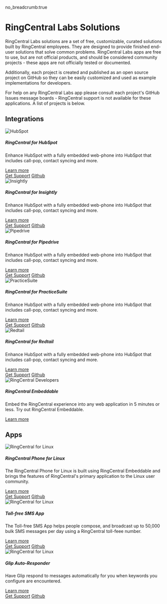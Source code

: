 no_breadcrumb:true

# RingCentral Labs Solutions

RingCentral Labs solutions are a set of free, customizable, curated solutions built by RingCentral employees. They are designed to provide finished end-user solutions that solve common problems. RingCentral Labs apps are free to use, but are not official products, and should be considered community projects - these apps are not officially tested or documented.

Additionally, each project is created and published as an open source project on GitHub so they can be easily customized and used as example implementations for developers.

For help on any RingCentral Labs app please consult each project's GitHub Issues message boards - RingCentral support is not available for these applications. A list of projects is below.

## Integrations

<div class="card-deck">

<div class="card mb-4">
  <img class="card-img-top" src="../img/logo-hubspot.png" alt="HubSpot">
  <div class="card-body">
    <h5 class="card-title">RingCentral for HubSpot</h5>
    <p class="card-text">Enhance HubSpot with a fully embedded web-phone into HubSpot that includes call-pop, contact syncing and more.</p>
    <a href="https://www.ringcentral.com/apps/hubspot" class="card-link">Learn more</a>
  </div>
  <div class="card-footer">
    <a href="https://github.com/ringcentral/hubspot-embeddable-ringcentral-phone/issues" class="card-link">Get Support</a>
    <a href="https://github.com/ringcentral/hubspot-embeddable-ringcentral-phone" class="card-link">Github</a>
  </div>
</div>

<div class="w-100 d-none d-sm-block d-md-none"><!-- wrap every 1 on sm--></div>

<div class="card mb-4">
  <img class="card-img-top" src="../img/logo-insightly.png" alt="Insightly">
  <div class="card-body">
    <h5 class="card-title">RingCentral for Insightly</h5>
    <p class="card-text">Enhance HubSpot with a fully embedded web-phone into HubSpot that includes call-pop, contact syncing and more.</p>
    <a href="https://www.ringcentral.com/apps/insightly" class="card-link">Learn more</a>
  </div>
  <div class="card-footer">
    <a href="https://github.com/ringcentral/insightly-embeddable-ringcentral-phone/issues" class="card-link">Get Support</a>
    <a href="https://github.com/ringcentral/insightly-embeddable-ringcentral-phone" class="card-link">Github</a>
  </div>
</div>

<div class="w-100 d-none d-sm-block d-md-none"><!-- wrap every 1 on sm--></div>
<div class="w-100 d-none d-md-block d-lg-none"><!-- wrap every 2 on md--></div>

<div class="card mb-4">
  <img class="card-img-top" src="../img/logo-pipedrive.png" alt="Pipedrive">
  <div class="card-body">
    <h5 class="card-title">RingCentral for Pipedrive</h5>
    <p class="card-text">Enhance HubSpot with a fully embedded web-phone into HubSpot that includes call-pop, contact syncing and more.</p>
    <a href="https://www.ringcentral.com/apps/pipedrive" class="card-link">Learn more</a>
  </div>
  <div class="card-footer">
    <a href="https://github.com/ringcentral/pipedrive-embeddable-ringcentral-phone-spa/issues" class="card-link">Get Support</a>
    <a href="https://github.com/ringcentral/pipedrive-embeddable-ringcentral-phone-spa" class="card-link">Github</a>
  </div>
</div>

<div class="w-100 d-none d-sm-block d-md-none"><!-- wrap every 1 on sm--></div>
<div class="w-100 d-none d-lg-block d-xl-none"><!-- wrap every 3 on lg--></div>
<div class="w-100 d-none d-xl-block"><!-- wrap every 3 on xl--></div>

<div class="card mb-4">
  <img class="card-img-top" src="../img/logo-practicesuite.png" alt="PracticeSuite">
  <div class="card-body">
    <h5 class="card-title">RingCentral for PracticeSuite</h5>
    <p class="card-text">Enhance HubSpot with a fully embedded web-phone into HubSpot that includes call-pop, contact syncing and more.</p>
    <a href="https://www.ringcentral.com/apps/practicesuite" class="card-link">Learn more</a>
  </div>
  <div class="card-footer">
    <a href="https://github.com/ringcentral/ringcentral-for-practicesuite/issues" class="card-link">Get Support</a>
    <a href="https://github.com/ringcentral/ringcentral-for-practicesuite" class="card-link">Github</a>
  </div>
</div>

<div class="w-100 d-none d-sm-block d-md-none"><!-- wrap every 1 on sm--></div>
<div class="w-100 d-none d-md-block d-lg-none"><!-- wrap every 2 on md--></div>

<div class="card mb-4">
  <img class="card-img-top" src="../img/logo-redtail.png" alt="Redtail">
  <div class="card-body">
    <h5 class="card-title">RingCentral for Redtail</h5>
    <p class="card-text">Enhance HubSpot with a fully embedded web-phone into HubSpot that includes call-pop, contact syncing and more.</p>
    <a href="https://www.ringcentral.com/apps/redtail-crm" class="card-link">Learn more</a>
  </div>
  <div class="card-footer">
    <a href="https://github.com/ringcentral/redtail-embeddable-ringcentral-phone/issues" class="card-link">Get Support</a>
    <a href="https://github.com/ringcentral/redtail-embeddable-ringcentral-phone" class="card-link">Github</a>
  </div>
</div>


<div class="card mb-4">
  <img class="card-img-top" src="../img/logo-rc-devs.png" alt="RingCentral Developers">
  <div class="card-body">
    <h5 class="card-title">RingCentral Embeddable</h5>
    <p class="card-text">Embed the RingCentral experience into any web application in 5 minutes or less. Try out RingCentral Embeddable.</p>
  </div>
  <div class="card-footer">
    <a href="https://developer.ringcentral.com/embeddable-voice.html" class="card-link">Learn more</a>
  </div>
</div>

</div><!-- //end .card-deck -->

## Apps

<div class="card-deck">

<div class="card mb-4">
  <img class="card-img-top" src="../img/logo-rc-linux.png" alt="RingCentral for Linux">
  <div class="card-body">
    <h5 class="card-title">RingCentral Phone for Linux</h5>
    <p class="card-text">The RingCentral Phone for Linux is built using RingCentral Embeddable and brings the features of RingCentral's primary application to the Linux user community.</p>
    <a href="https://www.ringcentral.com/apps/ringcentral-phone-for-linux" class="card-link">Learn more</a>
  </div>
  <div class="card-footer">
    <a href="https://github.com/ringcentral/ringcentral-embeddable-electron-app/issues" class="card-link">Get Support</a>
    <a href="https://github.com/ringcentral/ringcentral-embeddable-electron-app" class="card-link">Github</a>
  </div>
</div>

<div class="w-100 d-none d-sm-block d-md-none"><!-- wrap every 1 on sm--></div>

<div class="card mb-4">
  <img class="card-img-top" src="../img/logo-toll-free.png" alt="RingCentral for Linux">
  <div class="card-body">
    <h5 class="card-title">Toll-free SMS App</h5>
    <p class="card-text">The Toll-free SMS App helps people compose, and broadcast up to 50,000 bulk SMS messages per day using a RingCentral toll-feee number.</p>
    <a href="https://www.ringcentral.com/apps/toll-free-sms-app">Learn more</a>
  </div>
  <div class="card-footer">
    <a href="https://github.com/PacoVu/ringcentral-send-tollfree-sms/issues" class="card-link">Get Support</a>
    <a href="https://github.com/PacoVu/ringcentral-send-tollfree-sms" class="card-link">Github</a>
  </div>
</div>

<div class="w-100 d-none d-sm-block d-md-none"><!-- wrap every 1 on sm--></div>
<div class="w-100 d-none d-md-block d-lg-none"><!-- wrap every 2 on md--></div>

<div class="card mb-4">
  <img class="card-img-top" src="../img/logo-autoresponder.png" alt="RingCentral for Linux">
  <div class="card-body">
    <h5 class="card-title">Glip Auto-Responder</h5>
    <p class="card-text">Have Glip respond to messages automatically for you when keywords you configure are encountered.</p>
    <a href="https://www.ringcentral.com/apps/glip-auto-responder">Learn more</a>
  </div>
  <div class="card-footer">
    <a href="https://github.com/rc-personal-bot-framework/faq-glip-personal-bot/issues" class="card-link">Get Support</a>
    <a href="https://github.com/rc-personal-bot-framework/faq-glip-personal-bot" class="card-link">Github</a>
  </div>
</div>

</div>
